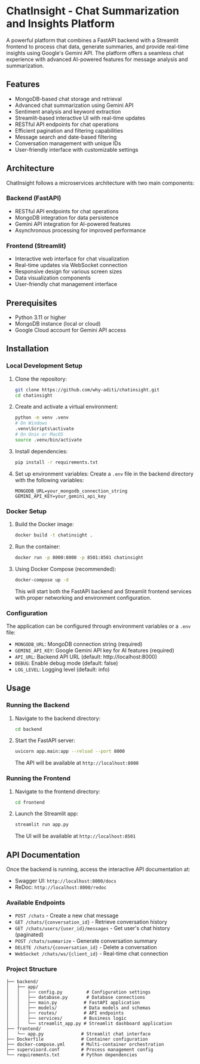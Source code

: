 # ChatInsight - Chat Summarization and Insights Platform

A powerful platform that combines a FastAPI backend with a Streamlit frontend to process chat data, generate summaries, and provide real-time insights using Google's Gemini API. The platform offers a seamless chat experience with advanced AI-powered features for message analysis and summarization.

## Features

- MongoDB-based chat storage and retrieval
- Advanced chat summarization using Gemini API
- Sentiment analysis and keyword extraction
- Streamlit-based interactive UI with real-time updates
- RESTful API endpoints for chat operations
- Efficient pagination and filtering capabilities
- Message search and date-based filtering
- Conversation management with unique IDs
- User-friendly interface with customizable settings

## Architecture

ChatInsight follows a microservices architecture with two main components:

### Backend (FastAPI)

- RESTful API endpoints for chat operations
- MongoDB integration for data persistence
- Gemini API integration for AI-powered features
- Asynchronous processing for improved performance

### Frontend (Streamlit)

- Interactive web interface for chat visualization
- Real-time updates via WebSocket connection
- Responsive design for various screen sizes
- Data visualization components
- User-friendly chat management interface

## Prerequisites

- Python 3.11 or higher
- MongoDB instance (local or cloud)
- Google Cloud account for Gemini API access

## Installation

### Local Development Setup

1. Clone the repository:

   ```bash
   git clone https://github.com/why-aditi/chatinsight.git
   cd chatinsight
   ```

2. Create and activate a virtual environment:

   ```bash
   python -m venv .venv
   # On Windows
   .venv\Scripts\activate
   # On Unix or MacOS
   source .venv/bin/activate
   ```

3. Install dependencies:

   ```bash
   pip install -r requirements.txt
   ```

4. Set up environment variables:
   Create a `.env` file in the backend directory with the following variables:
   ```env
   MONGODB_URL=your_mongodb_connection_string
   GEMINI_API_KEY=your_gemini_api_key
   ```

### Docker Setup

1. Build the Docker image:

   ```bash
   docker build -t chatinsight .
   ```

2. Run the container:

   ```bash
   docker run -p 8000:8000 -p 8501:8501 chatinsight
   ```

3. Using Docker Compose (recommended):
   ```bash
   docker-compose up -d
   ```
   This will start both the FastAPI backend and Streamlit frontend services with proper networking and environment configuration.

### Configuration

The application can be configured through environment variables or a `.env` file:

- `MONGODB_URL`: MongoDB connection string (required)
- `GEMINI_API_KEY`: Google Gemini API key for AI features (required)
- `API_URL`: Backend API URL (default: http://localhost:8000)
- `DEBUG`: Enable debug mode (default: false)
- `LOG_LEVEL`: Logging level (default: info)

## Usage

### Running the Backend

1. Navigate to the backend directory:

   ```bash
   cd backend
   ```

2. Start the FastAPI server:
   ```bash
   uvicorn app.main:app --reload --port 8000
   ```
   The API will be available at `http://localhost:8000`

### Running the Frontend

1. Navigate to the frontend directory:

   ```bash
   cd frontend
   ```

2. Launch the Streamlit app:
   ```bash
   streamlit run app.py
   ```
   The UI will be available at `http://localhost:8501`

## API Documentation

Once the backend is running, access the interactive API documentation at:

- Swagger UI: `http://localhost:8000/docs`
- ReDoc: `http://localhost:8000/redoc`

### Available Endpoints

- `POST /chats` - Create a new chat message
- `GET /chats/{conversation_id}` - Retrieve conversation history
- `GET /chats/users/{user_id}/messages` - Get user's chat history (paginated)
- `POST /chats/summarize` - Generate conversation summary
- `DELETE /chats/{conversation_id}` - Delete a conversation
- `WebSocket /chats/ws/{client_id}` - Real-time chat connection

### Project Structure

```
├── backend/
│   ├── app/
│   │   ├── config.py         # Configuration settings
│   │   ├── database.py       # Database connections
│   │   ├── main.py          # FastAPI application
│   │   ├── models/          # Data models and schemas
│   │   ├── routes/          # API endpoints
│   │   ├── services/        # Business logic
│   │   └── streamlit_app.py # Streamlit dashboard application
├── frontend/
│   └── app.py              # Streamlit chat interface
├── Dockerfile              # Container configuration
├── docker-compose.yml      # Multi-container orchestration
├── supervisord.conf        # Process management config
└── requirements.txt        # Python dependencies
```
